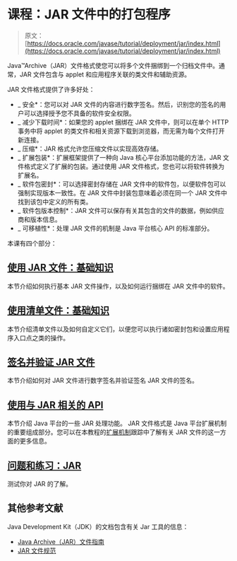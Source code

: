 # 课程：JAR 文件中的打包程序

> 原文： [https://docs.oracle.com/javase/tutorial/deployment/jar/index.html](https://docs.oracle.com/javase/tutorial/deployment/jar/index.html)

Java™Archive（JAR）文件格式使您可以将多个文件捆绑到一个归档文件中。通常，JAR 文件包含与 applet 和应用程序关联的类文件和辅助资源。

JAR 文件格式提供了许多好处：

*   _ 安全*：您可以对 JAR 文件的内容进行数字签名。然后，识别您的签名的用户可以选择授予您不具备的软件安全权限。
*   _ 减少下载时间*：如果您的 applet 捆绑在 JAR 文件中，则可以在单个 HTTP 事务中将 applet 的类文件和相关资源下载到浏览器，而无需为每个文件打开新连接。
*   _ 压缩*：JAR 格式允许您压缩文件以实现高效存储。
*   _ 扩展包装*：扩展框架提供了一种向 Java 核心平台添加功能的方法，JAR 文件格式定义了扩展的包装。通过使用 JAR 文件格式，您也可以将软件转换为扩展名。
*   _ 软件包密封*：可以选择密封存储在 JAR 文件中的软件包，以便软件包可以强制实现版本一致性。在 JAR 文件中封装包意味着必须在同一个 JAR 文件中找到该包中定义的所有类。
*   _ 软件包版本控制*：JAR 文件可以保存有关其包含的文件的数据，例如供应商和版本信息。
*   _ 可移植性*：处理 JAR 文件的机制是 Java 平台核心 API 的标准部分。

本课有四个部分：

## [使用 JAR 文件：基础知识](basicsindex.html)

本节介绍如何执行基本 JAR 文件操作，以及如何运行捆绑在 JAR 文件中的软件。

## [使用清单文件：基础知识](manifestindex.html)

本节介绍清单文件以及如何自定义它们，以便您可以执行诸如密封包和设置应用程序入口点之类的操作。

## [签名并验证 JAR 文件](signindex.html)

本节介绍如何对 JAR 文件进行数字签名并验证签名 JAR 文件的签名。

## [使用与 JAR 相关的 API](apiindex.html)

本节介绍 Java 平台的一些 JAR 处理功能。 JAR 文件格式是 Java 平台扩展机制的重要组成部分。您可以在本教程的[扩展机制](../../ext/index.html)跟踪中了解有关 JAR 文件的这一方面的更多信息。

## [问题和练习：JAR](QandE/questions.html)

测试你对 JAR 的了解。

## 其他参考文献

Java Development Kit（JDK）的文档包含有关 Jar 工具的信息：

*   [Java Archive（JAR）文件指南](https://docs.oracle.com/javase/8/docs/technotes/guides/jar/index.html)
*   [JAR 文件规范](https://docs.oracle.com/javase/8/docs/technotes/guides/jar/jar.html)